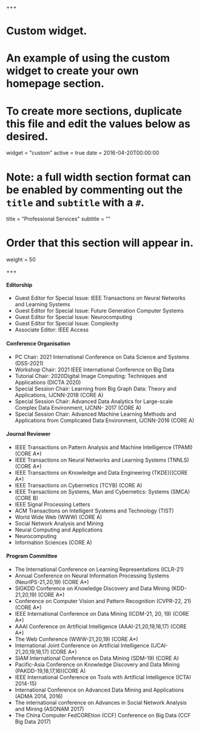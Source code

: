 +++
# Custom widget.
# An example of using the custom widget to create your own homepage section.
# To create more sections, duplicate this file and edit the values below as desired.
widget = "custom"
active = true
date = 2016-04-20T00:00:00

# Note: a full width section format can be enabled by commenting out the `title` and `subtitle` with a `#`.
title = "Professional Services"
subtitle = ""

# Order that this section will appear in.
weight = 50



+++


#### Editorship
* Guest Editor for Special Issue: IEEE Transactions on Neural Networks and Learning Systems
* Guest Editor for Special Issue: Future Generation Computer Systems
* Guest Editor for Special Issue: Neurocomputing 
* Guest Editor for Special Issue: Complexity 
* Associate Editor: IEEE Access



#### 	Conference Organisation
* PC Chair: 2021 International Conference on Data Science and Systems (DSS-2021)
* Workshop Chair: 2021 IEEE International Conference on Big Data
* Tutorial Chair: 2020Digital Image Computing: Techniques and Applications (DICTA 2020)
* Special Session Chair: Learning from Big Graph Data: Theory and Applications, IJCNN-2018 (CORE A)
* Special Session Chair: Advanced Data Analytics for Large-scale Complex Data Environment, IJCNN- 2017 (CORE A)
* Special Session Chair: Advanced Machine Learning Methods and Applications from Complicated Data Environment, IJCNN-2016 (CORE A)

#### 	Journal Reviewer
* IEEE Transactions on Pattern Analysis and Machine Intelligence (TPAMI) (CORE A*)
* IEEE Transactions on Neural Networks and Learning Systems (TNNLS) (CORE A*)
* IEEE Transactions on Knowledge and Data Engineering (TKDE)((CORE A*)
* IEEE Transactions on Cybernetics (TCYB) (CORE A)
* IEEE Transactions on Systems, Man and Cybernetics: Systems (SMCA) (CORE B)
* IEEE Signal Processing Letters
* ACM Transactions on Intelligent Systems and Technology (TIST)
* World Wide Web (WWW) (CORE A)
* Social Network Analysis and Mining
* Neural Computing and Applications
* Neurocomputing
* Information Sciences (CORE A)

#### 	Program Committee
* The International Conference on Learning Representations (ICLR-21)
* Annual Conference on Neural Information Processing Systems (NeurIPS-21,20,19) (CORE A*)
* SIGKDD Conference on Knowledge Discovery and Data Mining (KDD-21,20,19) (CORE A*)
* Conference on Computer Vision and Pattern Recognition (CVPR-22, 21) (CORE A*)
* IEEE International Conference on Data Mining (ICDM-21, 20, 19) (CORE A*)
* AAAI Conference on Artificial Intelligence (AAAI-21,20,19,18,17) (CORE A*)
* The Web Conference (WWW-21,20,19) (CORE A*)
* International Joint Conference on Artificial Intelligence (IJCAI-21,20,19,18,17) (CORE A*)
* SIAM International Conference on Data Mining (SDM-19) (CORE A)
* Pacific-Asia Conference on Knowledge Discovery and Data Mining (PAKDD-19,18,17,16)(CORE A)
* IEEE International Conference on Tools with Artificial Intelligence (ICTAI 2014-15) 
* International Conference on Advanced Data Mining and Applications (ADMA 2014, 2016)
* The international conference on Advances in Social Network Analysis and Mining (ASONAM 2017)
* The China Computer FedCOREtion (CCF) Conference on Big Data (CCF Big Data 2017) 

